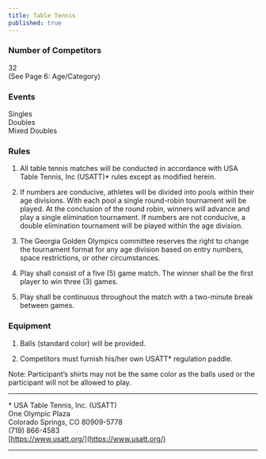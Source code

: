```yaml
---
title: Table Tennis
published: true
---
```

### Number of Competitors

32  
(See Page 6: Age/Category)

### Events

Singles  
Doubles  
Mixed Doubles

### Rules

1.  All table tennis matches will be conducted in accordance with USA Table Tennis, Inc (USATT)\* rules except as modified herein.
    
2.  If numbers are conducive, athletes will be divided into pools within their age divisions. With each pool a single round-robin tournament will be played. At the conclusion of the round robin, winners will advance and play a single elimination tournament. If numbers are not conducive, a double elimination tournament will be played within the age division.
    
3.  The Georgia Golden Olympics committee reserves the right to change the tournament format for any age division based on entry numbers, space restrictions, or other circumstances.
    
4.  Play shall consist of a five (5) game match. The winner shall be the first player to win three (3) games.
    
5.  Play shall be continuous throughout the match with a two-minute break between games.
    

### Equipment

1.  Balls (standard color) will be provided.
    
2.  Competitors must furnish his/her own USATT\* regulation paddle.
    

Note: Participant’s shirts may not be the same color as the balls used or the participant will not be allowed to play.

* * *

\* USA Table Tennis, Inc. (USATT)  
One Olympic Plaza  
Colorado Springs, CO 80909-5778  
(719) 866-4583  
[https://www.usatt.org/](https://www.usatt.org/)

* * *